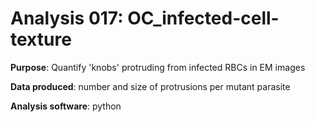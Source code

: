 # Analysis 017: OC_infected-cell-texture

**Purpose**: Quantify 'knobs' protruding from infected RBCs in EM images

**Data produced**: number and size of protrusions per mutant parasite

**Analysis software**: python